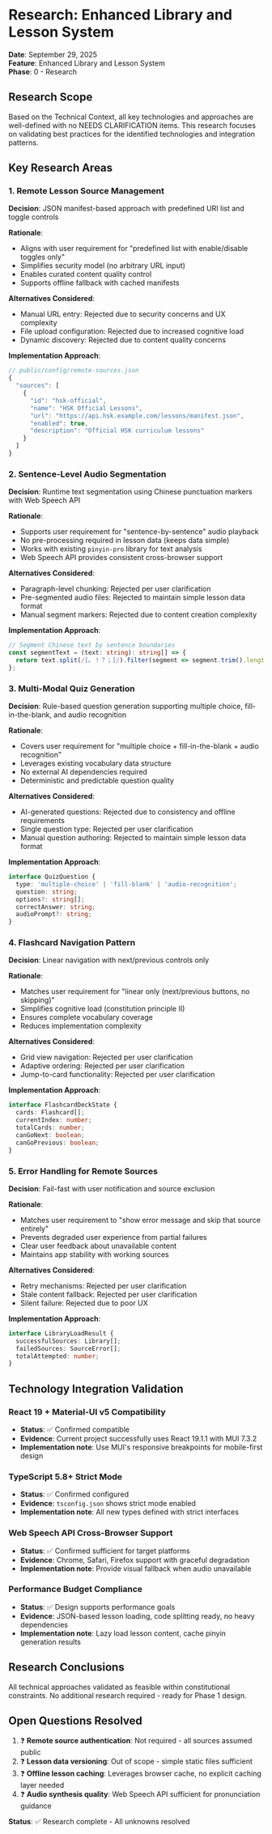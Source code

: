 # Research: Enhanced Library and Lesson System

**Date**: September 29, 2025  
**Feature**: Enhanced Library and Lesson System  
**Phase**: 0 - Research

## Research Scope

Based on the Technical Context, all key technologies and approaches are well-defined with no NEEDS CLARIFICATION items. This research focuses on validating best practices for the identified technologies and integration patterns.

## Key Research Areas

### 1. Remote Lesson Source Management

**Decision**: JSON manifest-based approach with predefined URI list and toggle controls

**Rationale**: 
- Aligns with user requirement for "predefined list with enable/disable toggles only"
- Simplifies security model (no arbitrary URL input)
- Enables curated content quality control
- Supports offline fallback with cached manifests

**Alternatives Considered**:
- Manual URL entry: Rejected due to security concerns and UX complexity
- File upload configuration: Rejected due to increased cognitive load
- Dynamic discovery: Rejected due to content quality concerns

**Implementation Approach**:
```typescript
// public/config/remote-sources.json
{
  "sources": [
    {
      "id": "hsk-official",
      "name": "HSK Official Lessons",
      "url": "https://api.hsk.example.com/lessons/manifest.json",
      "enabled": true,
      "description": "Official HSK curriculum lessons"
    }
  ]
}
```

### 2. Sentence-Level Audio Segmentation

**Decision**: Runtime text segmentation using Chinese punctuation markers with Web Speech API

**Rationale**:
- Supports user requirement for "sentence-by-sentence" audio playback
- No pre-processing required in lesson data (keeps data simple)
- Works with existing `pinyin-pro` library for text analysis
- Web Speech API provides consistent cross-browser support

**Alternatives Considered**:
- Paragraph-level chunking: Rejected per user clarification
- Pre-segmented audio files: Rejected to maintain simple lesson data format
- Manual segment markers: Rejected due to content creation complexity

**Implementation Approach**:
```typescript
// Segment Chinese text by sentence boundaries
const segmentText = (text: string): string[] => {
  return text.split(/[。！？；]/).filter(segment => segment.trim().length > 0);
};
```

### 3. Multi-Modal Quiz Generation

**Decision**: Rule-based question generation supporting multiple choice, fill-in-the-blank, and audio recognition

**Rationale**:
- Covers user requirement for "multiple choice + fill-in-the-blank + audio recognition"
- Leverages existing vocabulary data structure
- No external AI dependencies required
- Deterministic and predictable question quality

**Alternatives Considered**:
- AI-generated questions: Rejected due to consistency and offline requirements
- Single question type: Rejected per user clarification
- Manual question authoring: Rejected to maintain simple lesson data format

**Implementation Approach**:
```typescript
interface QuizQuestion {
  type: 'multiple-choice' | 'fill-blank' | 'audio-recognition';
  question: string;
  options?: string[];
  correctAnswer: string;
  audioPrompt?: string;
}
```

### 4. Flashcard Navigation Pattern

**Decision**: Linear navigation with next/previous controls only

**Rationale**:
- Matches user requirement for "linear only (next/previous buttons, no skipping)"
- Simplifies cognitive load (constitution principle II)
- Ensures complete vocabulary coverage
- Reduces implementation complexity

**Alternatives Considered**:
- Grid view navigation: Rejected per user clarification
- Adaptive ordering: Rejected per user clarification
- Jump-to-card functionality: Rejected per user clarification

**Implementation Approach**:
```typescript
interface FlashcardDeckState {
  cards: Flashcard[];
  currentIndex: number;
  totalCards: number;
  canGoNext: boolean;
  canGoPrevious: boolean;
}
```

### 5. Error Handling for Remote Sources

**Decision**: Fail-fast with user notification and source exclusion

**Rationale**:
- Matches user requirement to "show error message and skip that source entirely"
- Prevents degraded user experience from partial failures
- Clear user feedback about unavailable content
- Maintains app stability with working sources

**Alternatives Considered**:
- Retry mechanisms: Rejected per user clarification
- Stale content fallback: Rejected per user clarification
- Silent failure: Rejected due to poor UX

**Implementation Approach**:
```typescript
interface LibraryLoadResult {
  successfulSources: Library[];
  failedSources: SourceError[];
  totalAttempted: number;
}
```

## Technology Integration Validation

### React 19 + Material-UI v5 Compatibility
- **Status**: ✅ Confirmed compatible
- **Evidence**: Current project successfully uses React 19.1.1 with MUI 7.3.2
- **Implementation note**: Use MUI's responsive breakpoints for mobile-first design

### TypeScript 5.8+ Strict Mode
- **Status**: ✅ Confirmed configured
- **Evidence**: `tsconfig.json` shows strict mode enabled
- **Implementation note**: All new types defined with strict interfaces

### Web Speech API Cross-Browser Support
- **Status**: ✅ Confirmed sufficient for target platforms
- **Evidence**: Chrome, Safari, Firefox support with graceful degradation
- **Implementation note**: Provide visual fallback when audio unavailable

### Performance Budget Compliance
- **Status**: ✅ Design supports performance goals
- **Evidence**: JSON-based lesson loading, code splitting ready, no heavy dependencies
- **Implementation note**: Lazy load lesson content, cache pinyin generation results

## Research Conclusions

All technical approaches validated as feasible within constitutional constraints. No additional research required - ready for Phase 1 design.

## Open Questions Resolved

1. ❓ **Remote source authentication**: Not required - all sources assumed public
2. ❓ **Lesson data versioning**: Out of scope - simple static files sufficient  
3. ❓ **Offline lesson caching**: Leverages browser cache, no explicit caching layer needed
4. ❓ **Audio synthesis quality**: Web Speech API sufficient for pronunciation guidance

**Status**: ✅ Research complete - All unknowns resolved